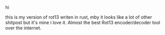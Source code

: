 hi

this is my version of rot13 writen in rust,
mby it looks like a lot of other shitpost but it's mine i love it. 
Almost the best Rot13 encoder/decoder tool over the internet.



